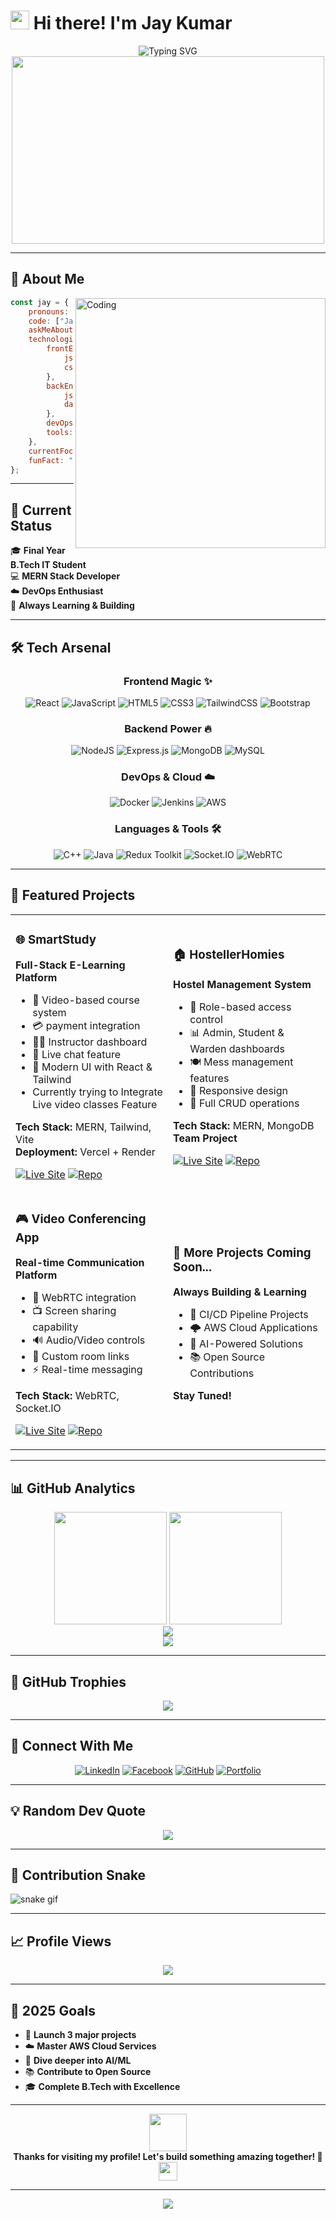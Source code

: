 # <img src="https://media.giphy.com/media/hvRJCLFzcasrR4ia7z/giphy.gif" width="30"> Hi there! I'm **Jay Kumar**

<div align="center">
  <img src="https://readme-typing-svg.herokuapp.com/?font=Fira+Code&size=32&duration=2800&pause=2000&color=A855F7&center=true&vCenter=true&width=940&lines=Full-Stack+Web+Developer;MERN+Stack+Enthusiast;DevOps;Always+Learning+New+Technologies!" alt="Typing SVG" />
</div>

<div align="center">
  <img src="https://media.giphy.com/media/dWesBcTLavkZuG35MI/giphy.gif" width="500" height="300"/>
</div>

---

## 🚀 About Me

<img align="right" alt="Coding" width="400" src="https://cdn.dribbble.com/users/1162077/screenshots/3848914/programmer.gif">

```javascript
const jay = {
    pronouns: "Jay",
    code: ["JavaScript", "C++", "Java"],
    askMeAbout: ["Web Dev", "Cloud(just about to Start)", "DevOps", "MERN Stack"],
    technologies: {
        frontEnd: {
            js: ["React", "Redux"],
            css: ["Tailwind", "Bootstrap"]
        },
        backEnd: {
            js: ["Node.js", "Express"],
            databases: ["MongoDB", "MySQL"]
        },
        devOps: ["Docker", "Jenkins", "AWS"],
        tools: ["Git", "GitHub", "Postman", "Vite"]
    },
    currentFocus: "Building scalable web applications",
    funFact: "I debug with console.log() more than I should admit! 😅"
};
```

---

## 🎯 Current Status

<div align="left">
  
🎓 **Final Year B.Tech IT Student**  
💻 **MERN Stack Developer**  
☁️ **DevOps Enthusiast**  
🚀 **Always Learning & Building**

</div>

---

## 🛠️ Tech Arsenal

<div align="center">

### Frontend Magic ✨
![React](https://img.shields.io/badge/react-%2320232a.svg?style=for-the-badge&logo=react&logoColor=%2361DAFB)
![JavaScript](https://img.shields.io/badge/javascript-%23323330.svg?style=for-the-badge&logo=javascript&logoColor=%23F7DF1E)
![HTML5](https://img.shields.io/badge/html5-%23E34F26.svg?style=for-the-badge&logo=html5&logoColor=white)
![CSS3](https://img.shields.io/badge/css3-%231572B6.svg?style=for-the-badge&logo=css3&logoColor=white)
![TailwindCSS](https://img.shields.io/badge/tailwindcss-%2338B2AC.svg?style=for-the-badge&logo=tailwind-css&logoColor=white)
![Bootstrap](https://img.shields.io/badge/bootstrap-%238511FA.svg?style=for-the-badge&logo=bootstrap&logoColor=white)

### Backend Power 🔥
![NodeJS](https://img.shields.io/badge/node.js-6DA55F?style=for-the-badge&logo=node.js&logoColor=white)
![Express.js](https://img.shields.io/badge/express.js-%23404d59.svg?style=for-the-badge&logo=express&logoColor=%2361DAFB)
![MongoDB](https://img.shields.io/badge/MongoDB-%234ea94b.svg?style=for-the-badge&logo=mongodb&logoColor=white)
![MySQL](https://img.shields.io/badge/mysql-4479A1.svg?style=for-the-badge&logo=mysql&logoColor=white)

### DevOps & Cloud ☁️
![Docker](https://img.shields.io/badge/docker-%230db7ed.svg?style=for-the-badge&logo=docker&logoColor=white)
![Jenkins](https://img.shields.io/badge/jenkins-%232C5263.svg?style=for-the-badge&logo=jenkins&logoColor=white)
![AWS](https://img.shields.io/badge/AWS-%23232F3E.svg?style=for-the-badge&logo=amazon-aws&logoColor=white)

### Languages & Tools 🛠️
![C++](https://img.shields.io/badge/c++-%2300599C.svg?style=for-the-badge&logo=c%2B%2B&logoColor=white)
![Java](https://img.shields.io/badge/java-%23ED8B00.svg?style=for-the-badge&logo=openjdk&logoColor=white)
![Redux Toolkit](https://img.shields.io/badge/redux_toolkit-%23764ABC.svg?style=for-the-badge&logo=redux&logoColor=white)
![Socket.IO](https://img.shields.io/badge/socket.io-%23000000.svg?style=for-the-badge&logo=socket.io&logoColor=white)
![WebRTC](https://img.shields.io/badge/webrtc-%23004DFF.svg?style=for-the-badge&logo=webrtc&logoColor=white)

</div>

---

## 💎 Featured Projects

<div align="center">
<table>
<tr>
<td width="50%">

### 🌐 SmartStudy
**Full-Stack E-Learning Platform**
- 🎥 Video-based course system
- 💳 payment integration
- 👨‍🏫 Instructor dashboard
- 💬 Live chat feature
- 🎨 Modern UI with React & Tailwind
- Currently trying to Integrate Live video classes Feature

**Tech Stack:** MERN, Tailwind, Vite  
**Deployment:** Vercel + Render

[![Live Site](https://img.shields.io/badge/Visit-Live-green?style=for-the-badge&logo=vercel)](https://padhlo-india.vercel.app/)
[![Repo](https://img.shields.io/badge/GitHub-100000?style=for-the-badge&logo=github&logoColor=white)](https://github.com/jayjaisswal/MERN-Smart-Education-Platform)
</td>
<td width="50%">

### 🏠 HostellerHomies
**Hostel Management System**
- 🔐 Role-based access control
- 📊 Admin, Student & Warden dashboards
- 🍽️ Mess management features
- 📱 Responsive design
- 🔄 Full CRUD operations

**Tech Stack:** MERN, MongoDB  
**Team Project**

[![Live Site](https://img.shields.io/badge/Visit-Live-green?style=for-the-badge&logo=vercel)](https://hosteller-homies-two.vercel.app/)
[![Repo](https://img.shields.io/badge/GitHub-100000?style=for-the-badge&logo=github&logoColor=white)](https://github.com/jayjaisswal/HostellerHomies)
</td>
</tr>
<tr>
<td width="50%">

### 🎮 Video Conferencing App
**Real-time Communication Platform**
- 🎥 WebRTC integration
- 📺 Screen sharing capability
- 🔊 Audio/Video controls
- 🔗 Custom room links
- ⚡ Real-time messaging

**Tech Stack:** WebRTC, Socket.IO

[![Live Site](https://img.shields.io/badge/Visit-Live-green?style=for-the-badge&logo=vercel)](https://video-conference-beige.vercel.app/)
[![Repo](https://img.shields.io/badge/GitHub-100000?style=for-the-badge&logo=github&logoColor=white)](https://github.com/jayjaisswal/video-conference)
</td>
<td width="50%">

### 🚀 More Projects Coming Soon...
**Always Building & Learning**
- 🔄 CI/CD Pipeline Projects
- 🌩️ AWS Cloud Applications
- 🤖 AI-Powered Solutions
- 📚 Open Source Contributions

**Stay Tuned!**

</td>
</tr>
</table>
</div>

---

## 📊 GitHub Analytics

<div align="center">
  <img height="180em" src="https://github-readme-stats.vercel.app/api?username=jayjaisswal&show_icons=true&theme=radical&hide_border=true&count_private=true"/>
  <img height="180em" src="https://github-readme-stats.vercel.app/api/top-langs/?username=jayjaisswal&layout=compact&theme=radical&hide_border=true"/>
</div>

<div align="center">
  <img src="https://github-readme-streak-stats.herokuapp.com/?user=jayjaisswal&theme=radical&hide_border=true" />
</div>

<div align="center">
  <img src="https://github-readme-activity-graph.vercel.app/graph?username=jayjaisswal&theme=react-dark&hide_border=true&area=true" />
</div>

---

## 🌟 GitHub Trophies

<div align="center">
  <img src="https://github-profile-trophy.vercel.app/?username=jayjaisswal&theme=radical&no-frame=true&no-bg=false&margin-w=4" />
</div>

---

## 🤝 Connect With Me

<div align="center">

[![LinkedIn](https://img.shields.io/badge/LinkedIn-%230077B5.svg?style=for-the-badge&logo=linkedin&logoColor=white)](https://www.linkedin.com/in/jay-kumar-b9b29125b)
[![Facebook](https://img.shields.io/badge/Facebook-%231877F2.svg?style=for-the-badge&logo=Facebook&logoColor=white)](https://www.facebook.com/profile.php?viewas=100000686899395&id=100049225041576)
[![GitHub](https://img.shields.io/badge/github-%23121011.svg?style=for-the-badge&logo=github&logoColor=white)](https://github.com/jayjaisswal)
[![Portfolio](https://img.shields.io/badge/Portfolio-%23000000.svg?style=for-the-badge&logo=firefox&logoColor=#FF7139)](https://yourportfolio.com)

</div>

---

## 💡 Random Dev Quote

<div align="center">
  <img src="https://quotes-github-readme.vercel.app/api?type=horizontal&theme=radical" />
</div>

---

## 🐍 Contribution Snake

![snake gif](https://github.com/jayjaisswal/jayjaisswal/blob/output/github-contribution-grid-snake.svg)



---

## 📈 Profile Views

<div align="center">
  <img src="https://komarev.com/ghpvc/?username=jayjaisswal&label=Profile%20Views&color=brightgreen&style=for-the-badge" />
</div>

---

## 🎯 2025 Goals

- 🚀 **Launch 3 major projects**
- ☁️ **Master AWS Cloud Services**
- 🤖 **Dive deeper into AI/ML**
- 📚 **Contribute to Open Source**
- 🎓 **Complete B.Tech with Excellence**

---

<div align="center">
  <img src="https://media.giphy.com/media/LnQjpWaON8nhr21vNW/giphy.gif" width="60"> 
  <br>
  <strong>Thanks for visiting my profile! Let's build something amazing together! 🚀</strong>
  <br>
  <img src="https://media.giphy.com/media/WUlplcMpOCEmTGBtBW/giphy.gif" width="30">
</div>

---

<div align="center">
  <img src="https://capsule-render.vercel.app/api?type=waving&color=gradient&height=100&section=footer"/>
</div>
